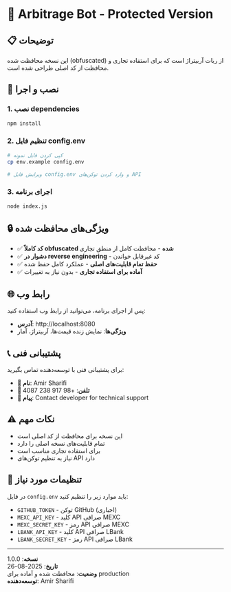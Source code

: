 # 🤖 Arbitrage Bot - Protected Version

## 📋 توضیحات
این نسخه محافظت شده (obfuscated) از ربات آربیتراژ است که برای استفاده تجاری و محافظت از کد اصلی طراحی شده است.

## 🚀 نصب و اجرا

### 1. نصب dependencies
```bash
npm install
```

### 2. تنظیم فایل config.env
```bash
# کپی کردن فایل نمونه
cp env.example config.env

# ویرایش فایل config.env و وارد کردن توکن‌های API
```

### 3. اجرای برنامه
```bash
node index.js
```

## 🔒 ویژگی‌های محافظت شده
- ✅ **کد کاملاً obfuscated شده** - محافظت کامل از منطق تجاری
- ✅ **دشوار در reverse engineering** - کد غیرقابل خواندن
- ✅ **حفظ تمام قابلیت‌های اصلی** - عملکرد کامل حفظ شده
- ✅ **آماده برای استفاده تجاری** - بدون نیاز به تغییرات

## 🌐 رابط وب
پس از اجرای برنامه، می‌توانید از رابط وب استفاده کنید:
- **آدرس**: http://localhost:8080
- **ویژگی‌ها**: نمایش زنده قیمت‌ها، آربیتراژ، آمار

## 📞 پشتیبانی فنی
برای پشتیبانی فنی با توسعه‌دهنده تماس بگیرید:

- **👤 نام**: Amir Sharifi
- **📱 تلفن**: +98 917 238 4087
- **💬 پیام**: Contact developer for technical support

## ⚠️ نکات مهم
- این نسخه برای محافظت از کد اصلی است
- تمام قابلیت‌های نسخه اصلی را دارد
- برای استفاده تجاری مناسب است
- نیاز به تنظیم توکن‌های API دارد

## 🔧 تنظیمات مورد نیاز
در فایل `config.env` باید موارد زیر را تنظیم کنید:
- `GITHUB_TOKEN` - توکن GitHub (اجباری)
- `MEXC_API_KEY` - کلید API صرافی MEXC
- `MEXC_SECRET_KEY` - رمز API صرافی MEXC
- `LBANK_API_KEY` - کلید API صرافی LBank
- `LBANK_SECRET_KEY` - رمز API صرافی LBank

---
**نسخه**: 1.0.0  
**تاریخ**: 2025-08-26  
**وضعیت**: محافظت شده و آماده برای production  
**توسعه‌دهنده**: Amir Sharifi
